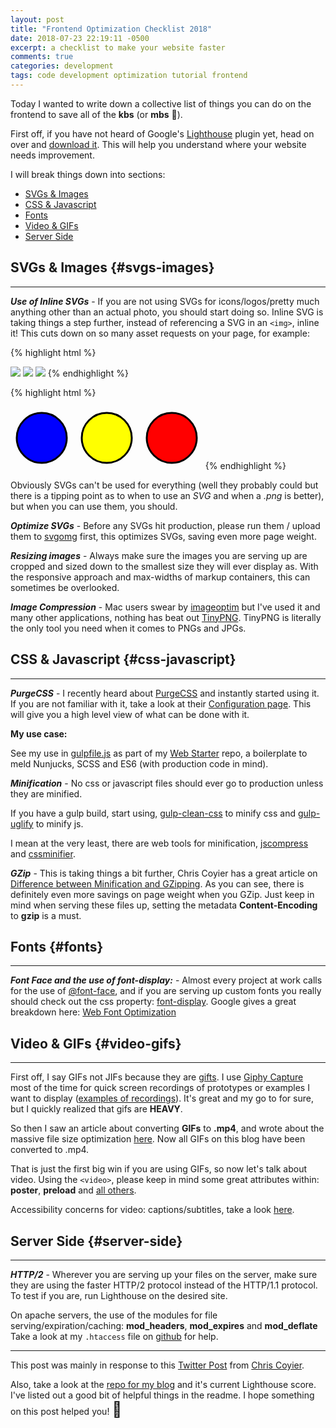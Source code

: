 ```yaml
---
layout: post
title: "Frontend Optimization Checklist 2018"
date: 2018-07-23 22:19:11 -0500
excerpt: a checklist to make your website faster
comments: true
categories: development
tags: code development optimization tutorial frontend
---
```


Today I wanted to write down a collective list of things you can do on the frontend to save all of the **kbs** (or **mbs** 🤔).

First off, if you have not heard of Google's [Lighthouse](https://developers.google.com/web/tools/lighthouse/) plugin yet, head on over and [download it](https://chrome.google.com/webstore/detail/lighthouse/blipmdconlkpinefehnmjammfjpmpbjk). This will help you understand where your website needs improvement.

I will break things down into sections:

- [SVGs & Images](#svgs-images)
- [CSS & Javascript](#css-javascript)
- [Fonts](#fonts)
- [Video & GIFs](#video-gifs)
- [Server Side](#server-side)

## SVGs & Images {#svgs-images}

---

**_Use of Inline SVGs_** - If you are not using SVGs for icons/logos/pretty much anything other than an actual photo, you should start doing so. Inline SVG is taking things a step further, instead of referencing a SVG in an `<img>`, inline it! This cuts down on so many asset requests on your page, for example:

{% highlight html %}

<!-- 3 extra requests -->
<img src="/extra/request/blue-circle.png">
<img src="/extra/request/yellow-circle.png">
<img src="/extra/request/red-circle.png">
{% endhighlight %}

{% highlight html %}

<!-- 0 extra requests -->
<svg height="100" width="100">
  <circle cx="50" cy="50" r="40" stroke="black" stroke-width="3" fill="blue" />
</svg>
<svg height="100" width="100">
  <circle cx="50" cy="50" r="40" stroke="black" stroke-width="3" fill="yellow" />
</svg>
<svg height="100" width="100">
  <circle cx="50" cy="50" r="40" stroke="black" stroke-width="3" fill="red" />
</svg>
{% endhighlight %}

Obviously SVGs can't be used for everything (well they probably could but there is a tipping point as to when to use an _SVG_ and when a _.png_ is better), but when you can use them, you should.

**_Optimize SVGs_** - Before any SVGs hit production, please run them / upload them to [svgomg](https://jakearchibald.github.io/svgomg/) first, this optimizes SVGs, saving even more page weight.

**_Resizing images_** - Always make sure the images you are serving up are cropped and sized down to the smallest size they will ever display as. With the responsive approach and max-widths of markup containers, this can sometimes be overlooked.

**_Image Compression_** - Mac users swear by [imageoptim](https://imageoptim.com/mac) but I've used it and many other applications, nothing has beat out [TinyPNG](https://tinypng.com). TinyPNG is literally the only tool you need when it comes to PNGs and JPGs.

## CSS & Javascript {#css-javascript}

---

**_PurgeCSS_** - I recently heard about [PurgeCSS](https://www.purgecss.com) and instantly started using it. If you are not familiar with it, take a look at their [Configuration page](https://www.purgecss.com/configuration). This will give you a high level view of what can be done with it.

**My use case:**

See my use in [gulpfile.js](https://github.com/calebnance/web-starter-nse/blob/master/gulpfile.js#L188) as part of my [Web Starter](https://github.com/calebnance/web-starter-nse) repo, a boilerplate to meld Nunjucks, SCSS and ES6 (with production code in mind).

**_Minification_** - No css or javascript files should ever go to production unless they are minified.

If you have a gulp build, start using, [gulp-clean-css](https://www.npmjs.com/package/gulp-clean-css) to minify css and [gulp-uglify](https://www.npmjs.com/package/gulp-uglify) to minify js.

I mean at the very least, there are web tools for minification, [jscompress](https://jscompress.com) and [cssminifier](https://cssminifier.com).

**_GZip_** - This is taking things a bit further, Chris Coyier has a great article on [Difference between Minification and GZipping](https://css-tricks.com/the-difference-between-minification-and-gzipping/). As you can see, there is definitely even more savings on page weight when you GZip. Just keep in mind when serving these files up, setting the metadata **Content-Encoding** to **gzip** is a must.

## Fonts {#fonts}

---

**_Font Face and the use of font-display:_** - Almost every project at work calls for the use of [@font-face](https://developer.mozilla.org/en-US/docs/Web/CSS/@font-face), and if you are serving up custom fonts you really should check out the css property: [font-display](https://developer.mozilla.org/en-US/docs/Web/CSS/@font-face/font-display). Google gives a great breakdown here: [Web Font Optimization](https://developers.google.com/web/fundamentals/performance/optimizing-content-efficiency/webfont-optimization)

## Video & GIFs {#video-gifs}

---

First off, I say GIFs not JIFs because they are [gifts](https://media.giphy.com/media/1msy0o1Ma3bsLYBZUA/giphy.gif). I use [Giphy Capture](https://giphy.com/apps/giphycapture) most of the time for quick screen recordings of prototypes or examples I want to display ([examples of recordings](https://blog.calebnance.com/phaser/sprite-move-face-tracking.html)). It's great and my go to for sure, but I quickly realized that gifs are **HEAVY**.

So then I saw an article about converting **GIFs** to **.mp4**, and wrote about the massive file size optimization [here](https://blog.calebnance.com/performance/optimizing-page-weight-with-gif-to-video.html). Now all GIFs on this blog have been converted to .mp4.

That is just the first big win if you are using GIFs, so now let's talk about video. Using the `<video>`, please keep in mind some great attributes within: **poster**, **preload** and [all others](https://developer.mozilla.org/en-US/docs/Web/HTML/Element/video#Attributes).

Accessibility concerns for video: captions/subtitles, take a look [here](https://developer.mozilla.org/en-US/docs/Web/HTML/Element/video#Accessibility_concerns).

## Server Side {#server-side}

---

**_HTTP/2_** - Wherever you are serving up your files on the server, make sure they are using the faster HTTP/2 protocol instead of the HTTP/1.1 protocol. To test if you are, run Lighthouse on the desired site.

On apache servers, the use of the modules for file serving/expiration/caching: **mod_headers**, **mod_expires** and **mod_deflate**
Take a look at my `.htaccess` file on [github](https://github.com/calebnance/jekyll_blog-calebnance/blob/master/.htaccess) for help.

---

This post was mainly in response to this [Twitter Post](https://twitter.com/chriscoyier/status/1030488369199906816) from [Chris Coyier](https://twitter.com/chriscoyier).

Also, take a look at the [repo for my blog](https://github.com/calebnance/jekyll_blog-calebnance#blogcalebnancecom) and it's current Lighthouse score. I've listed out a good bit of helpful things in the readme. I hope something on this post helped you! <span style="font-size:24px">🍻</span>
